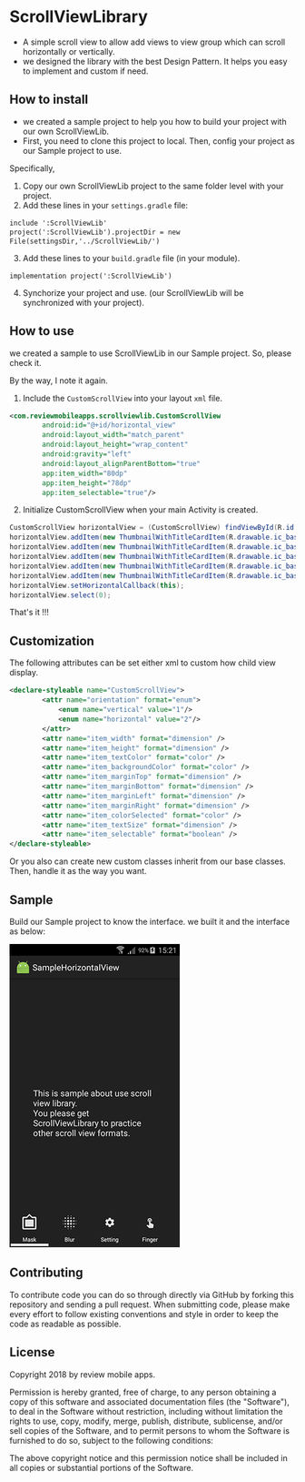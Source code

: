 # ScrollViewLibrary

- A simple scroll view to allow add views to view group which can scroll horizontally or vertically.
- we designed the library with the best Design Pattern. It helps you easy to implement and custom if need.


## How to install

- we created a sample project to help you how to build your project with our own ScrollViewLib.
- First, you need to clone this project to local. Then, config your project as our Sample project to use.

Specifically,
1. Copy our own ScrollViewLib project to the same folder level with your project.
2. Add these lines in your `settings.gradle` file:
```
include ':ScrollViewLib'
project(':ScrollViewLib').projectDir = new File(settingsDir,'../ScrollViewLib/')
```
3. Add these lines to your `build.gradle` file (in your module).
```
implementation project(':ScrollViewLib')
```
4. Synchorize your project and use. (our ScrollViewLib will be synchronized with your project).

## How to use

we created a sample to use ScrollViewLib in our Sample project. So, please check it.

By the way, I note it again. 
1. Include the `CustomScrollView` into your layout `xml` file.
```xml
<com.reviewmobileapps.scrollviewlib.CustomScrollView
        android:id="@+id/horizontal_view"
        android:layout_width="match_parent"
        android:layout_height="wrap_content"
        android:gravity="left"
        android:layout_alignParentBottom="true"
        app:item_width="80dp"
        app:item_height="78dp"
        app:item_selectable="true"/>
```

2. Initialize CustomScrollView when your main Activity is created.
```java
CustomScrollView horizontalView = (CustomScrollView) findViewById(R.id.horizontal_view);
horizontalView.addItem(new ThumbnailWithTitleCardItem(R.drawable.ic_baseline_filter_frames, IScrollViewItem.Type.SHAPE_SETTING, R.string.title_mask));
horizontalView.addItem(new ThumbnailWithTitleCardItem(R.drawable.ic_baseline_blur_setting, IScrollViewItem.Type.GRAVITY_SETTING, R.string.title_blur_size));
horizontalView.addItem(new ThumbnailWithTitleCardItem(R.drawable.ic_baseline_settings, IScrollViewItem.Type.SETTING, R.string.title_border_setting));
horizontalView.addItem(new ThumbnailWithTitleCardItem(R.drawable.ic_baseline_touch_app, IScrollViewItem.Type.FINGER_SETTING, R.string.title_finger_settings));
horizontalView.addItem(new ThumbnailWithTitleCardItem(R.drawable.ic_baseline_rotation, IScrollViewItem.Type.ROTATION_SETTING, R.string.rotate_setting));
horizontalView.setHorizontalCallback(this);
horizontalView.select(0);
```

That's it !!!

## Customization

The following attributes can be set either xml to custom how child view display.
```xml
<declare-styleable name="CustomScrollView">
        <attr name="orientation" format="enum">
            <enum name="vertical" value="1"/>
            <enum name="horizontal" value="2"/>
        </attr>
        <attr name="item_width" format="dimension" />
        <attr name="item_height" format="dimension" />
        <attr name="item_textColor" format="color" />
        <attr name="item_backgroundColor" format="color" />
        <attr name="item_marginTop" format="dimension" />
        <attr name="item_marginBottom" format="dimension" />
        <attr name="item_marginLeft" format="dimension" />
        <attr name="item_marginRight" format="dimension" />
        <attr name="item_colorSelected" format="color" />
        <attr name="item_textSize" format="dimension" />
        <attr name="item_selectable" format="boolean" />
</declare-styleable>
```

Or you also can create new custom classes inherit from our base classes. Then, handle it as the way you want.

## Sample
Build our Sample project to know the interface.
we built it and the interface as below:

![sample](./screenshots/screenshot1.png)

## Contributing

To contribute code you can do so through directly via GitHub by forking this repository and sending a pull request.
When submitting code, please make every effort to follow existing conventions and style in order to keep the code as readable as possible.

## License

Copyright 2018 by review mobile apps.

Permission is hereby granted, free of charge, to any person obtaining a copy of this software and associated documentation files (the "Software"), to deal in the Software without restriction, including without limitation the rights to use, copy, modify, merge, publish, distribute, sublicense, and/or sell copies of the Software, and to permit persons to whom the Software is furnished to do so, subject to the following conditions:

The above copyright notice and this permission notice shall be included in all copies or substantial portions of the Software.
